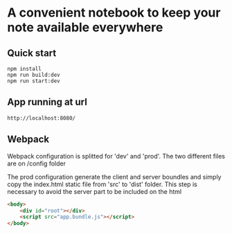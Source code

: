 # A convenient notebook to keep your note available everywhere

## Quick start

```text
npm install
npm run build:dev
npm run start:dev
```

## App running at url

```text
http://localhost:8080/
```

## Webpack

Webpack configuration is splitted for 'dev' and 'prod'. The two different files are on /config folder

The prod configuration generate the client and server boundles and simply copy the index.html static file from 'src' to 'dist' folder.
This step is necessary to avoid the server part to be included on the html

```html
<body>
    <div id="root"></div>
    <script src="app.bundle.js"></script>
</body>
```

